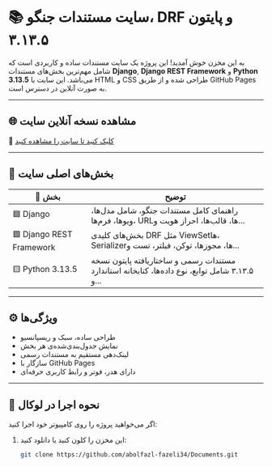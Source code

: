 # 📚 سایت مستندات جنگو، DRF و پایتون ۳.۱۳.۵

به این مخزن خوش آمدید! این پروژه یک سایت مستندات ساده و کاربردی است که شامل مهم‌ترین بخش‌های مستندات **Django**, **Django REST Framework** و **Python 3.13.5** می‌باشد. این سایت با HTML و CSS طراحی شده و از طریق GitHub Pages به صورت آنلاین در دسترس است.

---

## 🌐 مشاهده نسخه آنلاین سایت

🔗 [کلیک کنید تا سایت را مشاهده کنید](https://abolfazl-fazeli34.github.io/Documents/)

---

## 🧩 بخش‌های اصلی سایت

| 🧭 بخش | توضیح |
|-------|--------|
| 🟦 Django | راهنمای کامل مستندات جنگو، شامل مدل‌ها، ویوها، فرم‌ها، URLها، قالب‌ها، احراز هویت و... |
| 🟩 Django REST Framework | بخش‌های کلیدی DRF مثل ViewSetها، Serializerها، مجوزها، توکن، فیلتر، تست و... |
| 🟨 Python 3.13.5 | مستندات رسمی و ساختاریافته پایتون نسخه ۳.۱۳.۵ شامل توابع، نوع داده‌ها، کتابخانه استاندارد و... |

---

## ⚙️ ویژگی‌ها

- طراحی ساده، سبک و ریسپانسیو
- نمایش جدول‌بندی‌شده‌ی هر بخش
- لینک‌دهی مستقیم به مستندات رسمی
- سازگار با GitHub Pages
- دارای هدر، فوتر و رابط کاربری حرفه‌ای

---

## 🏁 نحوه اجرا در لوکال

اگر می‌خواهید پروژه را روی کامپیوتر خود اجرا کنید:

1. این مخزن را کلون کنید یا دانلود کنید:
   ```bash
   git clone https://github.com/abolfazl-fazeli34/Documents.git
